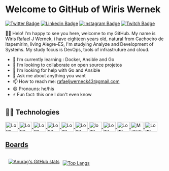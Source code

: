 # Welcome to GitHub of Wiris Wernek

[![Twitter Badge](https://img.shields.io/badge/-@WirisRafael-1DA1F2?style=flat-square&labelColor=1DA1F2&logo=twitter&logoColor=white&link=https://twitter.com/WirisRafael)](https://twitter.com/WirisRafael)
[![Linkedin Badge](https://img.shields.io/badge/-Wiris%20Wernek-0B66C2?style=flat-square&logo=Linkedin&logoColor=white&link=https://www.linkedin.com/in/wiris-rafael-januario-wernek-420461182/)](https://www.linkedin.com/in/wiris-rafael-januario-wernek-420461182/)
[![Instagram Badge](https://img.shields.io/badge/-@wiriswernek-CE3389?style=flat-square&logo=Instagram&logoColor=white&link=https://www.instagram.com/wiriswerneck/)](https://www.instagram.com/wiriswerneck/)
[![Twitch Badge](https://img.shields.io/badge/-Lost905-6633cc?style=flat-square&labelColor=6633cc&logo=twitch&logoColor=white&link=hhttps://www.twitch.tv/lost905)](https://www.twitch.tv/lost905)

👋🏼 Helo! I'm happy to see you here, welcome to my GitHub.
My name is Wiris Rafael J Wernek, i have eighteen years old, natural from Cachoeiro de Itapemirim, living Alegre-ES, I'm studying Analyze and Development of Systems. My study focus is DevOps, tools of infrastruture and cloud.

- 🌱 I’m currently learning : Docker, Ansible and Go
- 👯 I’m looking to collaborate on open source projetos
- 🤔 I’m looking for help with Go and Ansible
- 💬 Ask me about anything you want
- 📫 How to reach me: rafaeljwerneck43@gmail.com
- 😄 Pronouns: he/his
- ⚡ Fun fact: this one I don't even know

## 👨‍💻 Technologies

<a href="https://golang.org/doc/">
    <img style="max-width: 100%;" align="center" height="30" width="40"
        src="https://cdn.jsdelivr.net/gh/devicons/devicon/icons/go/go-original.svg" alt="Logo da Linguagem Go">

<a href="https://www.ruby-lang.org/pt/">
    <img style="max-width: 100%;" align="center" height="30" width="40"
        src="https://cdn.jsdelivr.net/gh/devicons/devicon/icons/ruby/ruby-original.svg" alt="Logo da Linguagem Ruby">
</a>
<a href="https://devdocs.io/c/language/do">
    <img style="max-width: 100%;" align="center" height="30" width="40"
        src="https://cdn.jsdelivr.net/gh/devicons/devicon/icons/c/c-original.svg" alt="Logo da Linguagem C">
</a>
<a href="https://developer.mozilla.org/en-US/docs/Web/HTML">
    <img style="max-width: 100%;" align="center" height="30" width="40"
        src="https://cdn.jsdelivr.net/gh/devicons/devicon/icons/html5/html5-original-wordmark.svg" alt="Logo do HTML5">
</a>
<a href="https://www.w3schools.com/cssref/default.asp">
    <img style="max-width: 100%;" align="center" height="30" width="40"
        src="https://cdn.jsdelivr.net/gh/devicons/devicon/icons/css3/css3-original-wordmark.svg" alt="Logo do CSS3">
</a>
<a href="https://www.javascript.com/">
    <img style="max-width: 100%;" align="center" height="30" width="40"
        src="https://cdn.jsdelivr.net/gh/devicons/devicon/icons/javascript/javascript-original.svg"
        alt="Logo da Linguagem Javascript">
</a>
<a href="https://www.vagrantup.com/docs">
    <img style="max-width: 100%;" align="center" height="30" width="40"
        src="https://cdn.jsdelivr.net/gh/devicons/devicon/icons/vagrant/vagrant-original.svg" alt="logo do Vagrant">
</a>
<a href="https://git-scm.com/">
    <img style="max-width: 100%;" align="center" height="30" width="40"
        src="https://cdn.jsdelivr.net/gh/devicons/devicon/icons/git/git-original.svg" alt="Logo do Git">
</a>
<a href="https://www.gnu.org/savannah-checkouts/gnu/bash/manual/bash.html">
    <img style="max-width: 100%;" align="center" height="30" width="40"
        src="https://cdn.jsdelivr.net/gh/devicons/devicon/icons/bash/bash-plain.svg" alt="Logo do Bash">
</a>
<a href="https://www.kernel.org/doc/html/latest/#">
    <img style="max-width: 100%;" align="center" height="30" width="40"
        src="https://cdn.jsdelivr.net/gh/devicons/devicon/icons/linux/linux-original.svg" alt="Mascote do Linux-Tux">
</a>
<a href="https://docs.docker.com/get-started/overview/">
    <img style="max-width: 100%;" align="center" height="30" width="40"
        src="https://cdn.jsdelivr.net/gh/devicons/devicon/icons/docker/docker-original.svg" alt="Logo do Docker"><br>

## Boards

<div style="display: flex; flex-direction: row;margin: 5px;">
<article style="margin: 5px;">

![Anurag's GitHub stats](https://github-readme-stats.vercel.app/api?username=WirisWernek&show_icons=true&theme=radical)

</article>
<article style="margin: 5px;">

[![Top Langs](https://github-readme-stats.vercel.app/api/top-langs/?username=WirisWernek&layout=compact)](https://github.com/WirisWernek/github-readme-stats)

</article>
</div>
